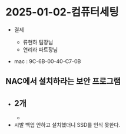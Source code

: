 
# 2025-01-02-컴퓨터세팅
- 결제
    - 류현하 팀장님
    - 연리라 파트장님

- mac : 9C-6B-00-40-C7-0B

## NAC에서 설치하라는 보안 프로그램
- 2개
    - 
    - 
- 시발 백업 안하고 설치했더니 SSD를 인식 못한다.

## 
